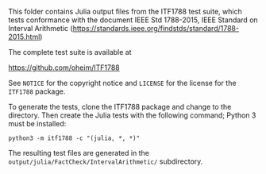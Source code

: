 This folder contains Julia output files from the ITF1788 test suite, which tests conformance with the document IEEE Std 1788-2015, IEEE Standard on Interval Arithmetic (https://standards.ieee.org/findstds/standard/1788-2015.html)

The complete test suite is available at

https://github.com/oheim/ITF1788

See `NOTICE` for the copyright notice and `LICENSE` for the license for the `ITF1788` package.

To generate the tests, clone the ITF1788 package and change to the directory.
Then create the Julia tests with the following command; Python 3 must be installed:

    python3 -m itf1788 -c "(julia, *, *)"

The resulting test files are generated in the `output/julia/FactCheck/IntervalArithmetic/` subdirectory.
